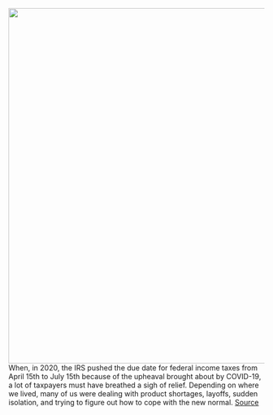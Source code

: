 <img src='https://cdn.vox-cdn.com/thumbor/6P3fr9rxCrDM6cBCeHKePyTnuRQ=/0x0:1100x737/1200x800/filters:focal(462x281:638x457)/cdn.vox-cdn.com/uploads/chorus_image/image/70409426/irs.1419979791.0.jpg' width='700px' /><br/>
When, in 2020, the IRS pushed the due date for federal income taxes from April 15th to July 15th because of the upheaval brought about by COVID-19, a lot of taxpayers must have breathed a sigh of relief. Depending on where we lived, many of us were dealing with product shortages, layoffs, sudden isolation, and trying to figure out how to cope with the new normal.
<a href='https://www.theverge.com/22891931/taxes-file-extension-deadline-irs-how-to'> Source <a/>
